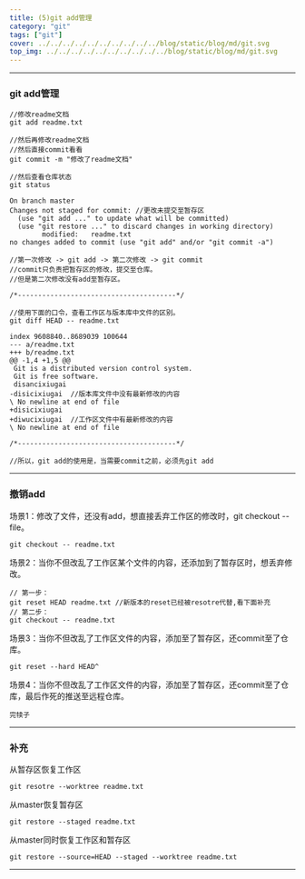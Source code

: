 ```yaml
---
title: (5)git add管理
category: "git"
tags: ["git"]
cover: ../../../../../../../../../../blog/static/blog/md/git.svg
top_img: ../../../../../../../../../../blog/static/blog/md/git.svg
---
```


***

### git add管理


    //修改readme文档
    git add readme.txt
    
    //然后再修改readme文档
    //然后直接commit看看
    git commit -m "修改了readme文档"
    
    //然后查看仓库状态
    git status
    
    On branch master
    Changes not staged for commit: //更改未提交至暂存区
      (use "git add ..." to update what will be committed)
      (use "git restore ..." to discard changes in working directory)
            modified:   readme.txt
    no changes added to commit (use "git add" and/or "git commit -a")
    
    //第一次修改 -> git add -> 第二次修改 -> git commit
    //commit只负责把暂存区的修改，提交至仓库。
    //但是第二次修改没有add至暂存区。
    
    /*---------------------------------------*/
    
    //使用下面的口令，查看工作区与版本库中文件的区别。
    git diff HEAD -- readme.txt
    
    index 9608840..8689039 100644
    --- a/readme.txt
    +++ b/readme.txt
    @@ -1,4 +1,5 @@
     Git is a distributed version control system.
     Git is free software.
     disancixiugai
    -disicixiugai  //版本库文件中没有最新修改的内容
    \ No newline at end of file
    +disicixiugai
    +diwucixiugai  //工作区文件中有最新修改的内容
    \ No newline at end of file
    
    /*---------------------------------------*/
    
    //所以，git add的使用是，当需要commit之前，必须先git add

***

### 撤销add

场景1：修改了文件，还没有add，想直接丢弃工作区的修改时，git checkout -- file。

    git checkout -- readme.txt

场景2：当你不但改乱了工作区某个文件的内容，还添加到了暂存区时，想丢弃修改。

    // 第一步：
    git reset HEAD readme.txt //新版本的reset已经被resotre代替,看下面补充
    // 第二步：
    git checkout -- readme.txt

场景3：当你不但改乱了工作区文件的内容，添加至了暂存区，还commit至了仓库。

    git reset --hard HEAD^

场景4：当你不但改乱了工作区文件的内容，添加至了暂存区，还commit至了仓库，最后作死的推送至远程仓库。

    完犊子

***

### 补充

从暂存区恢复工作区

    git resotre --worktree readme.txt

从master恢复暂存区 

    git restore --staged readme.txt

从master同时恢复工作区和暂存区

    git restore --source=HEAD --staged --worktree readme.txt

***
